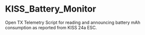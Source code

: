 # KISS_Battery_Monitor
Open TX Telemetry Script for reading and announcing battery mAh consumption as reported from KISS 24a ESC. 
